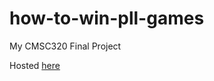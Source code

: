 # how-to-win-pll-games
My CMSC320 Final Project

Hosted [here](https://jpperret.github.io/how-to-win-pll-games/)
